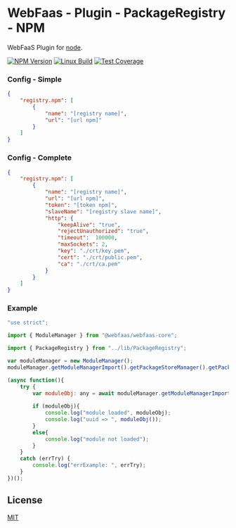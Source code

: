 # WebFaas - Plugin - PackageRegistry - NPM

WebFaaS Plugin for [node](http://nodejs.org).

[![NPM Version][npm-image]][npm-url]
[![Linux Build][travis-image]][travis-url]
[![Test Coverage][coveralls-image]][coveralls-url]

### Config - Simple
```json
{
    "registry.npm": [
        {
            "name": "[registry name]",
            "url": "[url npm]"
        }
    ]
}
```

### Config - Complete
```json
{
    "registry.npm": [
        {
            "name": "[registry name]",
            "url": "[url npm]",
            "token": "[token npm]",
            "slaveName": "[registry slave name]",
            "http": {
                "keepAlive": "true",
                "rejectUnauthorized": "true",
                "timeout":  100000,
                "maxSockets": 2,
                "key": "./crt/key.pem",
                "cert": "./crt/public.pem",
                "ca": "./crt/ca.pem"
            }
        }
    ]
}
```

### Example
```javascript
"use strict";

import { ModuleManager } from "@webfaas/webfaas-core";

import { PackageRegistry } from "../lib/PackageRegistry";

var moduleManager = new ModuleManager();
moduleManager.getModuleManagerImport().getPackageStoreManager().getPackageRegistryManager().addRegistry("npm", "", new PackageRegistry());

(async function(){
    try {
        var moduleObj: any = await moduleManager.getModuleManagerImport().import("uuid/v1", "3.4.0", undefined, "npm");
        
        if (moduleObj){
            console.log("module loaded", moduleObj);
            console.log("uuid => ", moduleObj());
        }
        else{
            console.log("module not loaded");
        }
    }
    catch (errTry) {
        console.log("errExample: ", errTry);
    }
})();
```

## License

[MIT](LICENSE)

[npm-image]: https://img.shields.io/npm/v/@webfaas/webfaas-plugin-packageregistry-npm.svg
[npm-url]: https://npmjs.org/package/@webfaas/webfaas-plugin-packageregistry-npm

[travis-image]: https://img.shields.io/travis/webfaas/webfaas-plugin-packageregistry-npm/master.svg?label=linux
[travis-url]: https://travis-ci.org/webfaas/webfaas-plugin-packageregistry-npm

[coveralls-image]: https://img.shields.io/coveralls/github/webfaas/webfaas-plugin-packageregistry-npm/master.svg
[coveralls-url]: https://coveralls.io/github/webfaas/webfaas-plugin-packageregistry-npm?branch=master